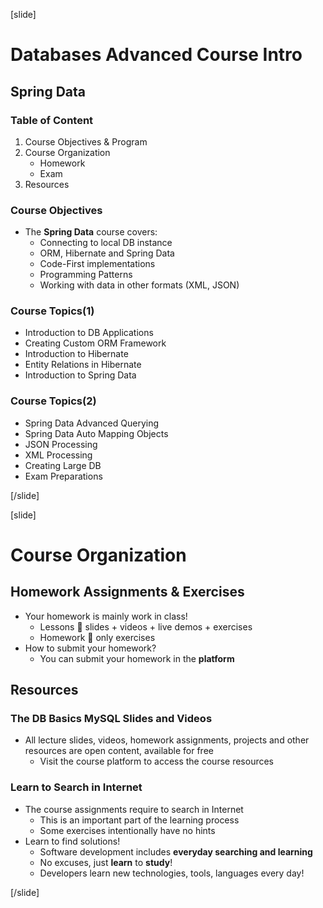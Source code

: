 [slide]

# Databases Advanced Course Intro

## Spring Data

### Table of Content

1. Course Objectives & Program
2. Course Organization
   - Homework
   - Exam
3. Resources

### Course Objectives

- The **Spring Data** course covers:
  - Connecting to local DB instance
  - ORM, Hibernate and Spring Data
  - Code-First implementations
  - Programming Patterns
  - Working with data in other formats (XML, JSON)

### Course Topics(1)

- Introduction to DB Applications
- Creating Custom ORM Framework
- Introduction to Hibernate
- Entity Relations in Hibernate
- Introduction to Spring Data

### Course Topics(2)

- Spring Data Advanced Querying
- Spring Data Auto Mapping Objects
- JSON Processing
- XML Processing
- Creating Large DB
- Exam Preparations

[/slide]

[slide]

# Course Organization

## Homework Assignments & Exercises

- Your homework is mainly work in class!
  - Lessons  slides + videos + live demos + exercises
  - Homework  only exercises
- How to submit your homework?
  - You can submit your homework in the **platform**

## Resources

### The DB Basics MySQL Slides and Videos

- All lecture slides, videos, homework assignments, projects and other resources are open content, available for free
  - Visit the course platform to access the course resources

### Learn to Search in Internet

- The course assignments require to search in Internet
  - This is an important part of the learning process
  - Some exercises intentionally have no hints
- Learn to find solutions!
  - Software development includes **everyday searching and learning**
  - No excuses, just **learn** to **study**!
  - Developers learn new technologies, tools, languages every day!

[/slide]
